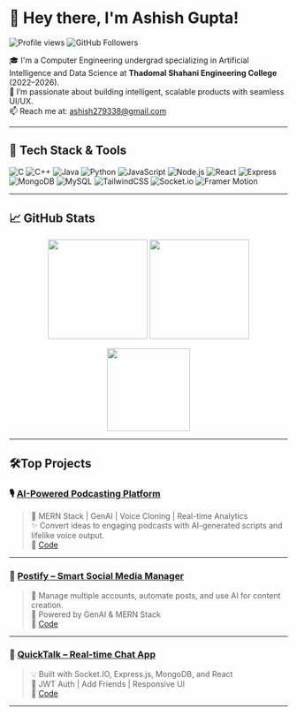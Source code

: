 # 👋 Hey there, I'm Ashish Gupta!

<p align="left">
  <img src="https://komarev.com/ghpvc/?username=Ag22052005&label=Profile%20views&color=0e75b6&style=flat" alt="Profile views" />
  <img src="https://img.shields.io/github/followers/Ag22052005?label=Followers&style=social" alt="GitHub Followers" />
</p>

🎓 I'm a Computer Engineering undergrad specializing in Artificial Intelligence and Data Science at **Thadomal Shahani Engineering College** (2022–2026).  
🔭 I’m passionate about building intelligent, scalable products with seamless UI/UX.   
📫 Reach me at: ashish279338@gmail.com  

---

## 🚀 Tech Stack & Tools

![C](https://img.shields.io/badge/C-00599C?style=for-the-badge&logo=c&logoColor=white)
![C++](https://img.shields.io/badge/C++-f34b7d?style=for-the-badge&logo=cplusplus&logoColor=white)
![Java](https://img.shields.io/badge/Java-ED8B00?style=for-the-badge&logo=java&logoColor=white)
![Python](https://img.shields.io/badge/Python-306998?style=for-the-badge&logo=python&logoColor=white)
![JavaScript](https://img.shields.io/badge/JavaScript-F0DB4F?style=for-the-badge&logo=javascript&logoColor=black)
![Node.js](https://img.shields.io/badge/Node.js-339933?style=for-the-badge&logo=node.js&logoColor=white)
![React](https://img.shields.io/badge/React-20232A?style=for-the-badge&logo=react&logoColor=61DAFB)
![Express](https://img.shields.io/badge/Express.js-404D59?style=for-the-badge)
![MongoDB](https://img.shields.io/badge/MongoDB-4DB33D?style=for-the-badge&logo=mongodb&logoColor=white)
![MySQL](https://img.shields.io/badge/MySQL-4479A1?style=for-the-badge&logo=mysql&logoColor=white)
![TailwindCSS](https://img.shields.io/badge/TailwindCSS-38b2ac?style=for-the-badge&logo=tailwind-css&logoColor=white)
![Socket.io](https://img.shields.io/badge/Socket.io-010101?style=for-the-badge&logo=socketdotio&logoColor=white)
![Framer Motion](https://img.shields.io/badge/Framer--Motion-black?style=for-the-badge&logo=framer&logoColor=white)

---

## 📈 GitHub Stats

<p align="center">
  <img src="https://github-readme-stats.vercel.app/api?username=Ag22052005&show_icons=true&theme=tokyonight" height="180" />
  <img src="https://github-readme-streak-stats.herokuapp.com/?user=Ag22052005&theme=tokyonight" height="180"/>
</p>

<p align="center">
  <img src="https://github-readme-stats.vercel.app/api/top-langs/?username=Ag22052005&layout=compact&theme=tokyonight" height="150" />
</p>

---

## 🛠️Top Projects

### 🎙️ [AI-Powered Podcasting Platform](https://vocalect.onrender.com/)
> 🧠 MERN Stack | GenAI | Voice Cloning | Real-time Analytics  
> ✨ Convert ideas to engaging podcasts with AI-generated scripts and lifelike voice output.  
> 🔗 [Code](https://github.com/Ag22052005/HackSync_25/tree/Ashish)


---

### 📱 [Postify – Smart Social Media Manager](https://postify-7i4d.onrender.com)
> 💼 Manage multiple accounts, automate posts, and use AI for content creation.  
> 🧠 Powered by GenAI & MERN Stack  
> 🔗 [Code](https://github.com/TEAM-BINARY-FETCH/HACKS25_BINARY-FETCH)

---

### 💬 [QuickTalk – Real-time Chat App](https://quicktalk-nl18.onrender.com/)
> 💡 Built with Socket.IO, Express.js, MongoDB, and React  
> 🔐 JWT Auth | Add Friends | Responsive UI  
> 🔗 [Code](https://github.com/Ag22052005/QuickTalk)

---
